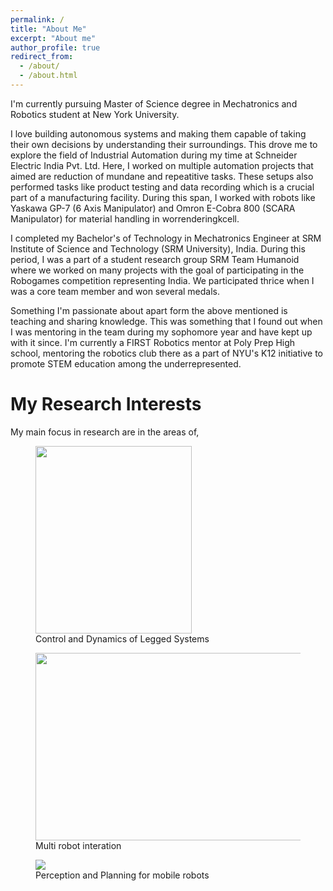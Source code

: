 ```yaml
---
permalink: /
title: "About Me"
excerpt: "About me"
author_profile: true
redirect_from: 
  - /about/
  - /about.html
---
```

I'm currently pursuing Master of Science degree in Mechatronics and Robotics student at New York University.

I love building autonomous systems and making them capable of taking their own decisions by understanding their surroundings. This drove me to explore the field of Industrial Automation during my time at Schneider Electric India Pvt. Ltd. Here, I worked on multiple automation projects that aimed are reduction of mundane and repeatitive tasks. These setups also performed tasks like product testing and data recording which is a crucial part of a manufacturing facility. During this span, I worked with robots like Yaskawa GP-7 (6 Axis Manipulator) and Omron E-Cobra 800 (SCARA Manipulator) for material handling in worrenderingkcell. 

I completed my Bachelor's of Technology in Mechatronics Engineer at SRM Institute of Science and Technology (SRM University), India. During this period, I was a part of a student research group SRM Team Humanoid where we worked on many projects with the goal of participating in the Robogames competition representing India. We participated thrice when I was a core team member and won several medals.  

Something I'm passionate about apart form the above mentioned is teaching and sharing knowledge. This was something that I found out when I was mentoring in the team during my sophomore year and have kept up with it since. I'm currently a FIRST Robotics mentor at Poly Prep High school, mentoring the robotics club there as a part of NYU's K12 initiative to promote STEM education among the underrepresented. 

My Research Interests
======

My main focus in research are in the areas of,
 
<figure><img src="https://github.com/govind-aadithya/govind-aadithya.github.io/blob/master/images/Bot.jpg" width="250" height="300"> <figcaption>Control and Dynamics of Legged Systems</figcaption></figure>
<figure><img src="https://github.com/govind-aadithya/govind-aadithya.github.io/blob/master/images/MultiRobot.jpg" width="454" height="300"> <figcaption>Multi robot interation</figcaption></figure> 
<figure><img src="https://github.com/govind-aadithya/govind-aadithya.github.io/blob/master/images/Perception.jpg"> <figcaption>Perception and Planning for mobile robots</figcaption></figure> 

